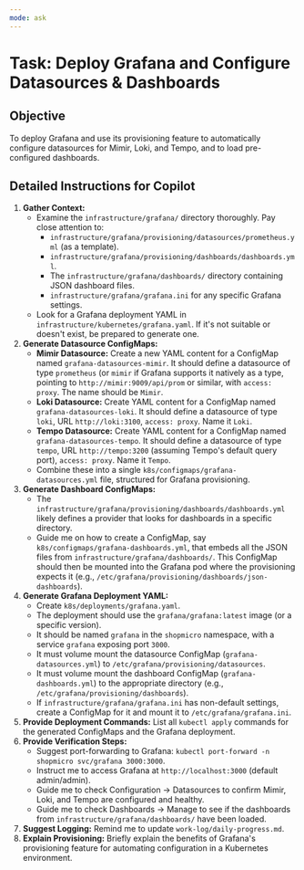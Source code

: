 ```yaml
---
mode: ask
---
```

# Task: Deploy Grafana and Configure Datasources & Dashboards

## Objective
To deploy Grafana and use its provisioning feature to automatically configure datasources for Mimir, Loki, and Tempo, and to load pre-configured dashboards.

## Detailed Instructions for Copilot
1.  **Gather Context:**
    *   Examine the `infrastructure/grafana/` directory thoroughly. Pay close attention to:
        *   `infrastructure/grafana/provisioning/datasources/prometheus.yml` (as a template).
        *   `infrastructure/grafana/provisioning/dashboards/dashboards.yml`.
        *   The `infrastructure/grafana/dashboards/` directory containing JSON dashboard files.
        *   `infrastructure/grafana/grafana.ini` for any specific Grafana settings.
    *   Look for a Grafana deployment YAML in `infrastructure/kubernetes/grafana.yaml`. If it's not suitable or doesn't exist, be prepared to generate one.
2.  **Generate Datasource ConfigMaps:**
    *   **Mimir Datasource:** Create a new YAML content for a ConfigMap named `grafana-datasources-mimir`. It should define a datasource of type `prometheus` (or `mimir` if Grafana supports it natively as a type, pointing to `http://mimir:9009/api/prom` or similar, with `access: proxy`. The name should be `Mimir`.
    *   **Loki Datasource:** Create YAML content for a ConfigMap named `grafana-datasources-loki`. It should define a datasource of type `loki`, URL `http://loki:3100`, `access: proxy`. Name it `Loki`.
    *   **Tempo Datasource:** Create YAML content for a ConfigMap named `grafana-datasources-tempo`. It should define a datasource of type `tempo`, URL `http://tempo:3200` (assuming Tempo's default query port), `access: proxy`. Name it `Tempo`.
    *   Combine these into a single `k8s/configmaps/grafana-datasources.yml` file, structured for Grafana provisioning.
3.  **Generate Dashboard ConfigMaps:**
    *   The `infrastructure/grafana/provisioning/dashboards/dashboards.yml` likely defines a provider that looks for dashboards in a specific directory.
    *   Guide me on how to create a ConfigMap, say `k8s/configmaps/grafana-dashboards.yml`, that embeds all the JSON files from `infrastructure/grafana/dashboards/`. This ConfigMap should then be mounted into the Grafana pod where the provisioning expects it (e.g., `/etc/grafana/provisioning/dashboards/json-dashboards`).
4.  **Generate Grafana Deployment YAML:**
    *   Create `k8s/deployments/grafana.yaml`.
    *   The deployment should use the `grafana/grafana:latest` image (or a specific version).
    *   It should be named `grafana` in the `shopmicro` namespace, with a service `grafana` exposing port `3000`.
    *   It must volume mount the datasource ConfigMap (`grafana-datasources.yml`) to `/etc/grafana/provisioning/datasources`.
    *   It must volume mount the dashboard ConfigMap (`grafana-dashboards.yml`) to the appropriate directory (e.g., `/etc/grafana/provisioning/dashboards`).
    *   If `infrastructure/grafana/grafana.ini` has non-default settings, create a ConfigMap for it and mount it to `/etc/grafana/grafana.ini`.
5.  **Provide Deployment Commands:** List all `kubectl apply` commands for the generated ConfigMaps and the Grafana deployment.
6.  **Provide Verification Steps:**
    *   Suggest port-forwarding to Grafana: `kubectl port-forward -n shopmicro svc/grafana 3000:3000`.
    *   Instruct me to access Grafana at `http://localhost:3000` (default admin/admin).
    *   Guide me to check Configuration -> Datasources to confirm Mimir, Loki, and Tempo are configured and healthy.
    *   Guide me to check Dashboards -> Manage to see if the dashboards from `infrastructure/grafana/dashboards/` have been loaded.
7.  **Suggest Logging:** Remind me to update `work-log/daily-progress.md`.
8.  **Explain Provisioning:** Briefly explain the benefits of Grafana's provisioning feature for automating configuration in a Kubernetes environment.